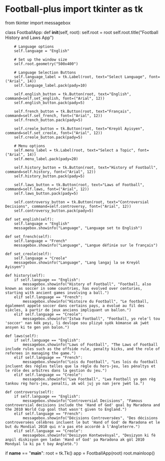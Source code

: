 # Football-plus  import tkinter as tk
from tkinter import messagebox

class FootballApp:
    def __init__(self, root):
        self.root = root
        self.root.title("Football History and Laws App")
        
        # Language options
        self.language = "English"
        
        # Set up the window size
        self.root.geometry("500x400")
        
        # Language Selection Buttons
        self.language_label = tk.Label(root, text="Select Language", font=("Arial", 14))
        self.language_label.pack(pady=10)

        self.english_button = tk.Button(root, text="English", command=self.set_english, font=("Arial", 12))
        self.english_button.pack(pady=5)

        self.french_button = tk.Button(root, text="Français", command=self.set_french, font=("Arial", 12))
        self.french_button.pack(pady=5)

        self.creole_button = tk.Button(root, text="Kreyòl Ayisyen", command=self.set_creole, font=("Arial", 12))
        self.creole_button.pack(pady=5)

        # Menu options
        self.menu_label = tk.Label(root, text="Select a Topic", font=("Arial", 14))
        self.menu_label.pack(pady=20)

        self.history_button = tk.Button(root, text="History of Football", command=self.history, font=("Arial", 12))
        self.history_button.pack(pady=5)

        self.laws_button = tk.Button(root, text="Laws of Football", command=self.laws, font=("Arial", 12))
        self.laws_button.pack(pady=5)

        self.controversy_button = tk.Button(root, text="Controversial Decisions", command=self.controversy, font=("Arial", 12))
        self.controversy_button.pack(pady=5)

    def set_english(self):
        self.language = "English"
        messagebox.showinfo("Language", "Language set to English")

    def set_french(self):
        self.language = "French"
        messagebox.showinfo("Language", "Langue définie sur le français")

    def set_creole(self):
        self.language = "Creole"
        messagebox.showinfo("Language", "Lang langaj la se Kreyòl Ayisyen")

    def history(self):
        if self.language == "English":
            messagebox.showinfo("History of Football", "Football, also known as soccer in some countries, has evolved over centuries, starting with ancient games involving a ball.")
        elif self.language == "French":
            messagebox.showinfo("Histoire du Football", "Le football, également appelé soccer dans certains pays, a évolué au fil des siècles, à partir de jeux anciens impliquant un ballon.")
        elif self.language == "Creole":
            messagebox.showinfo("Istwa Football", "Football, yo rele'l tou 'soccer' nan kèk peyi, li devlope sou plizyè syèk kòmanse ak jwèt ansyen ki te gen yon balon.")

    def laws(self):
        if self.language == "English":
            messagebox.showinfo("Laws of Football", "The Laws of Football include rules such as the offside rule, penalty kicks, and the role of referees in managing the game.")
        elif self.language == "French":
            messagebox.showinfo("Lois du Football", "Les lois du football incluent des règles telles que la règle du hors-jeu, les pénaltys et le rôle des arbitres dans la gestion du jeu.")
        elif self.language == "Creole":
            messagebox.showinfo("Lwa Football", "Lwa Football yo gen règ tankou règ hors-jeu, penalti, ak wòl juj yo nan jere jwèt la.")

    def controversy(self):
        if self.language == "English":
            messagebox.showinfo("Controversial Decisions", "Famous controversial decisions include the 'Hand of God' goal by Maradona and the 2010 World Cup goal that wasn't given to England.")
        elif self.language == "French":
            messagebox.showinfo("Décisions Controversées", "Des décisions controversées célèbres incluent le but 'Hand of God' de Maradona et le but du Mondial 2010 qui n'a pas été accordé à l'Angleterre.")
        elif self.language == "Creole":
            messagebox.showinfo("Desizyon Kontwovèsyal", "Desizyon ki fè anpil diskisyon gen ladan 'Hand of God' pa Maradona ak gòl 2010 Mondyal la ki pa t bay Angletè.")

if __name__ == "__main__":
    root = tk.Tk()
    app = FootballApp(root)
    root.mainloop()

